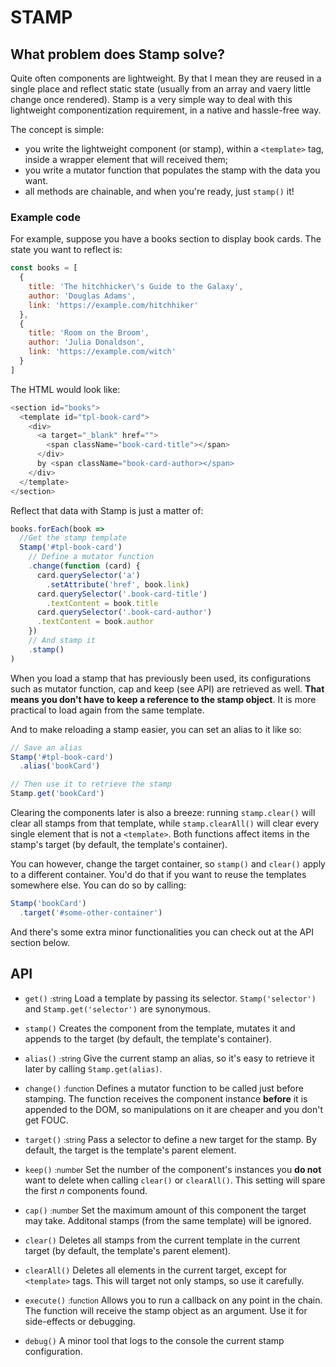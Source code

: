 # STAMP

## What problem does Stamp solve?

Quite often components are lightweight. By that I mean they are reused in a single place and reflect static state (usually from an array and vaery little change once rendered). Stamp is a very simple way to deal with this lightweight componentization requirement, in a native and hassle-free way.

The concept is simple:
- you write the lightweight component (or stamp), within a `<template>` tag, inside a wrapper element that will received them;
- you write a mutator function that populates the stamp with the data you want.
- all methods are chainable, and when you're ready, just `stamp()` it!

### Example code
For example, suppose you have a books section to display book cards. The state you want to reflect is:
```javascript
const books = [
  {
    title: 'The hitchhicker\'s Guide to the Galaxy',
    author: 'Douglas Adams',
    link: 'https://example.com/hitchhiker'
  },
  {
    title: 'Room on the Broom',
    author: 'Julia Donaldson',
    link: 'https://example.com/witch'
  }
]
```
The HTML would look like:
```javascript
<section id="books">
  <template id="tpl-book-card">
    <div>
      <a target="_blank" href="">
        <span className="book-card-title"></span>
      </div>
      by <span className="book-card-author></span>
    </div>
  </template>
</section>
```
Reflect that data with Stamp is just a matter of:
```javascript
books.forEach(book =>
  //Get the stamp template
  Stamp('#tpl-book-card')
    // Define a mutator function
    .change(function (card) {
      card.querySelector('a')
        .setAttribute('href', book.link)
      card.querySelector('.book-card-title')
        .textContent = book.title
      card.querySelector('.book-card-author')
      .textContent = book.author
    })
    // And stamp it
    .stamp()
)

```
When you load a stamp that has previously been used, its configurations such as mutator function, cap and keep (see API) are retrieved as well. **That means you don't have to keep a reference to the stamp object**. It is more practical to load again from the same template.

And to make reloading a stamp easier, you can set an alias to it like so:
```javascript
// Save an alias
Stamp('#tpl-book-card')
  .alias('bookCard')

// Then use it to retrieve the stamp
Stamp.get('bookCard')
```

Clearing the components later is also a breeze: running `stamp.clear()` will clear all stamps from that template, while `stamp.clearAll()` will clear every single element that is not a `<template>`. Both functions affect items in the stamp's target (by default, the template's container).

You can however, change the target container, so `stamp()` and `clear()` apply to a different container. You'd do that if you want to reuse the templates somewhere else. You can do so by calling:
```javascript
Stamp('bookCard')
  .target('#some-other-container')
```

And there's some extra minor functionalities you can check out at the API section below.

## API
- `get()` <small>:string</small> Load a template by passing its selector. `Stamp('selector')` and `Stamp.get('selector')` are synonymous.

- `stamp()` Creates the component from the template, mutates it and appends to the target (by default, the template's container).
- `alias()` <small>:string</small> Give the current stamp an alias, so it's easy to retrieve it later by calling `Stamp.get(alias)`.
- `change()` <small>:function</small> Defines a mutator function to be called just before stamping. The function receives the component instance **before** it is appended to the DOM, so manipulations on it are cheaper and you don't get FOUC.
- `target()` <small>:string</small> Pass a selector to define a new target for the stamp. By default, the target is the template's parent element.
- `keep()` <small>:number</small> Set the number of the component's instances you **do not** want to delete when calling `clear()` or `clearAll()`. This setting will spare the first *n* components found.
- `cap()` <small>:number</small> Set the maximum amount of this component the target may take. Additonal stamps (from the same template) will be ignored.
- `clear()` Deletes all stamps from the current template in the current target (by default, the template's parent element).
- `clearAll()` Deletes all elements in the current target, except for `<template>` tags. This will target not only stamps, so use it carefully.
- `execute()` <small>:function</small> Allows you to run a callback on any point in the chain. The function will receive the stamp object as an argument. Use it for side-effects or debugging.
- `debug()` A minor tool that logs to the console the current stamp configuration.